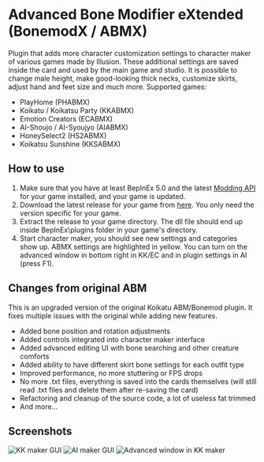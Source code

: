 # Advanced Bone Modifier eXtended (BonemodX / ABMX)
Plugin that adds more character customization settings to character maker of various games made by Illusion. These additional settings are saved inside the card and used by the main game and studio. It is possible to change male height, make good-looking thick necks, customize skirts, adjust hand and feet size and much more. Supported games:
- PlayHome (PHABMX)
- Koikatu / Koikatsu Party (KKABMX)
- Emotion Creators (ECABMX)
- AI-Shoujo / AI-Syoujyo (AIABMX)
- HoneySelect2 (HS2ABMX)
- Koikatsu Sunshine (KKSABMX)

## How to use 
1. Make sure that you have at least BepInEx 5.0 and the latest [Modding API](https://github.com/ManlyMarco/KKAPI) for your game installed, and your game is updated.
2. Download the latest release for your game from [here](https://github.com/ManlyMarco/KKABMX/releases/latest). You only need the version specific for your game.
3. Extract the release to your game directory. The dll file should end up inside BepInEx\plugins folder in your game's directory.
4. Start character maker, you should see new settings and categories show up. ABMX settings are highlighted in yellow. You can turn on the advanced window in bottom right in KK/EC and in plugin settings in AI (press F1).

## Changes from original ABM
This is an upgraded version of the original Koikatu ABM/Bonemod plugin. It fixes multiple issues with the original while adding new features.
- Added bone position and rotation adjustments
- Added controls integrated into character maker interface
- Added advanced editing UI with bone searching and other creature comforts
- Added ability to have different skirt bone settings for each outfit type
- Improved performance, no more stuttering or FPS drops
- No more .txt files, everything is saved into the cards themselves (will still read .txt files and delete them after re-saving the card)
- Refactoring and cleanup of the source code, a lot of useless fat trimmed
- And more...

## Screenshots
![KK maker GUI](https://user-images.githubusercontent.com/39247311/48379581-e6891980-e6d4-11e8-8253-21feed5ac6cb.png)
![AI maker GUI](https://user-images.githubusercontent.com/39247311/65235718-79ee6080-dad7-11e9-87ff-366ef4d5101a.PNG)
![Advanced window in KK maker](https://user-images.githubusercontent.com/39247311/78053182-830e9300-7380-11ea-8324-a0cbed813b6b.png)
